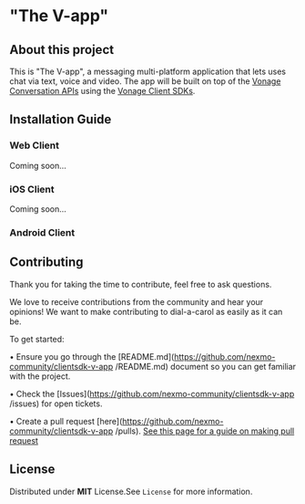 # "The V-app"


## About this project

This is "The V-app", a messaging multi-platform application that lets uses chat via text, voice and video. The app will be built on top of the [Vonage Conversation APIs](https://developer.nexmo.com/conversation/overview) using the [Vonage Client SDKs](https://developer.nexmo.com/client-sdk/overview).



## Installation Guide


### Web Client

Coming soon...


### iOS Client

Coming soon...


### Android Client


## Contributing

Thank you for taking the time to contribute, feel free to ask questions.

We love to receive contributions from the community and hear your opinions! We want to make contributing to dial-a-carol as easily as it can be.

To get started:

•	Ensure you go through the [README.md](https://github.com/nexmo-community/clientsdk-v-app
/README.md) document so you can get familiar with the project.

•	Check the [Issues](https://github.com/nexmo-community/clientsdk-v-app
/issues) for open tickets.

•	Create a pull request [here](https://github.com/nexmo-community/clientsdk-v-app
/pulls). [See this page for a guide on making pull request](https://docs.github.com/en/free-pro-team@latest/github/collaborating-with-issues-and-pull-requests/creating-a-pull-request)


## License
  Distributed under **MIT** License.See `License` for more information.
